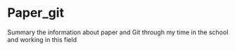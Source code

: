 # Paper_git
Summary the information about paper and Git through my time in the school and working in this field
